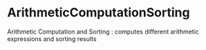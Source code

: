 # ArithmeticComputationSorting
Arithmetic Computation and Sorting : computes different arithmetic expressions and sorting results
